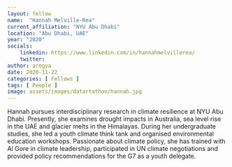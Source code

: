 ```yaml
---
layout: fellow
name:  "Hannah Melville-Rea"
current_affiliation: "NYU Abu Dhabi"
location: "Abu Dhabi, UAE"
year: "2020"
socials:
    linkedin: https://www.linkedin.com/in/hannahmelvillerea/
    twitter: 
author: arogya
date: 2020-11-22
categories: [ Fellows ]
tags: [ People ]
image: assets/images/datartathon/hannah.jpg
---
```


Hannah pursues interdisciplinary research in climate resilience at NYU Abu Dhabi. Presently, she examines drought impacts in Australia, sea level rise in the UAE and glacier melts in the Himalayas. During her undergraduate studies, she led a youth climate think tank and organised environmental education workshops. Passionate about climate policy, she has trained with Al Gore in climate leadership, participated in UN climate negotiations and provided policy recommendations for the G7 as a youth delegate.